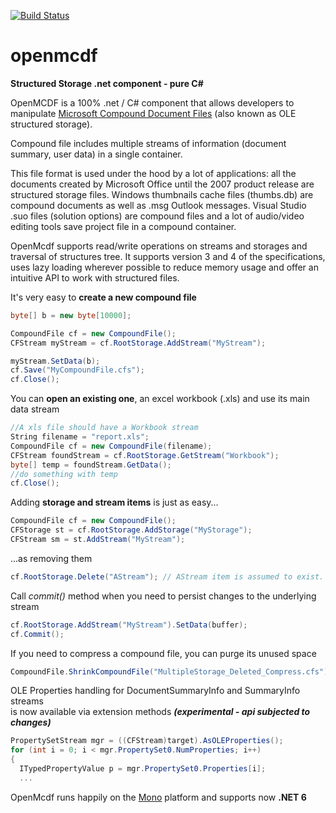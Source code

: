 [![Build Status](https://fb8.visualstudio.com/Openmcdf/_apis/build/status/Openmcdf-CI?branchName=master)](https://fb8.visualstudio.com/Openmcdf/_build/latest?definitionId=1&branchName=master)

# openmcdf
**Structured Storage .net component - pure C#**

OpenMCDF is a 100% .net / C# component that allows developers to manipulate [Microsoft Compound Document Files](https://msdn.microsoft.com/en-us/library/dd942138.aspx) (also known as OLE structured storage). 

Compound file includes multiple streams of information (document summary, user data) in a single container. 

This file format is used under the hood by a lot of applications: all the documents created by Microsoft Office until the 2007 product release are structured storage files. Windows thumbnails cache files (thumbs.db) are compound documents as well as .msg Outlook messages. Visual Studio .suo files (solution options) are compound files and a lot of audio/video editing tools save project file in a compound container.

OpenMcdf supports read/write operations on streams and storages and traversal of structures tree. It supports version 3 and 4 of the specifications, uses lazy loading wherever possible to reduce memory usage and offer an intuitive API to work with structured files.


It's very easy to **create a new compound file**

```C#
byte[] b = new byte[10000];

CompoundFile cf = new CompoundFile();
CFStream myStream = cf.RootStorage.AddStream("MyStream");

myStream.SetData(b);
cf.Save("MyCompoundFile.cfs");
cf.Close();
```

You can **open an existing one**, an excel workbook (.xls) and use its main data stream

```C#
//A xls file should have a Workbook stream
String filename = "report.xls";
CompoundFile cf = new CompoundFile(filename);
CFStream foundStream = cf.RootStorage.GetStream("Workbook");
byte[] temp = foundStream.GetData();
//do something with temp
cf.Close();
```

Adding **storage and stream items** is just as easy...

```C#
CompoundFile cf = new CompoundFile();
CFStorage st = cf.RootStorage.AddStorage("MyStorage");
CFStream sm = st.AddStream("MyStream");
```
...as removing them

```C#
cf.RootStorage.Delete("AStream"); // AStream item is assumed to exist.
```

Call *commit()* method when you need to persist changes to the underlying stream

```C#
cf.RootStorage.AddStream("MyStream").SetData(buffer);
cf.Commit();
```

If you need to compress a compound file, you can purge its unused space

```C#
CompoundFile.ShrinkCompoundFile("MultipleStorage_Deleted_Compress.cfs"); 
```

OLE Properties handling for DocumentSummaryInfo and SummaryInfo streams  
is now available via extension methods ***(experimental - api subjected to changes)***

```C#
PropertySetStream mgr = ((CFStream)target).AsOLEProperties();
for (int i = 0; i < mgr.PropertySet0.NumProperties; i++)
{
  ITypedPropertyValue p = mgr.PropertySet0.Properties[i];
  ...
```

OpenMcdf runs happily on the [Mono](http://www.mono-project.com/) platform and supports now **.NET 6**

